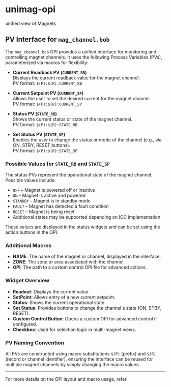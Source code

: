 # unimag-opi
unified view of Magnets


## PV Interface for `mag_channel.bob`

The `mag_channel.bob` OPI provides a unified interface for monitoring and controlling magnet channels. It uses the following Process Variables (PVs), parameterized via macros for flexibility:

- **Current Readback PV (`CURRENT_RB`)**  
  Displays the current readback value for the magnet channel.  
  PV format: `$(P):$(R):CURRENT_RB`

- **Current Setpoint PV (`CURRENT_SP`)**  
  Allows the user to set the desired current for the magnet channel.  
  PV format: `$(P):$(R):CURRENT_SP`

- **Status PV (`STATE_RB`)**  
  Shows the current status or state of the magnet channel.  
  PV format: `$(P):$(R):STATE_RB`

- **Set Status PV (`STATE_SP`)**  
  Enables the user to change the status or mode of the channel (e.g., via ON, STBY, RESET buttons).  
  PV format: `$(P):$(R):STATE_SP`

### Possible Values for `STATE_RB` and `STATE_SP`

The status PVs represent the operational state of the magnet channel. Possible values include:

- `OFF` – Magnet is powered off or inactive
- `ON` – Magnet is active and powered
- `STANDBY` – Magnet is in standby mode
- `FAULT` – Magnet has detected a fault condition
- `RESET` – Magnet is being reset
- Additional states may be supported depending on IOC implementation

These values are displayed in the status widgets and can be set using the action buttons in the OPI.

### Additional Macros

- **NAME**: The name of the magnet or channel, displayed in the interface.
- **ZONE**: The zone or area associated with the channel.
- **OPI**: The path to a custom control OPI file for advanced actions.

### Widget Overview

- **Readout**: Displays the current value.
- **SetPoint**: Allows entry of a new current setpoint.
- **Status**: Shows the current operational state.
- **Set Status**: Provides buttons to change the channel's state (ON, STBY, RESET).
- **Custom Control Button**: Opens a custom OPI for advanced control if configured.
- **Checkbox**: Used for selection logic in multi-magnet views.

### PV Naming Convention

All PVs are constructed using macro substitutions `$(P)` (prefix) and `$(R)` (record or channel identifier), ensuring the interface can be reused for multiple magnet channels by simply changing the macro values.

---

For more details on the OPI layout and macro usage, refer